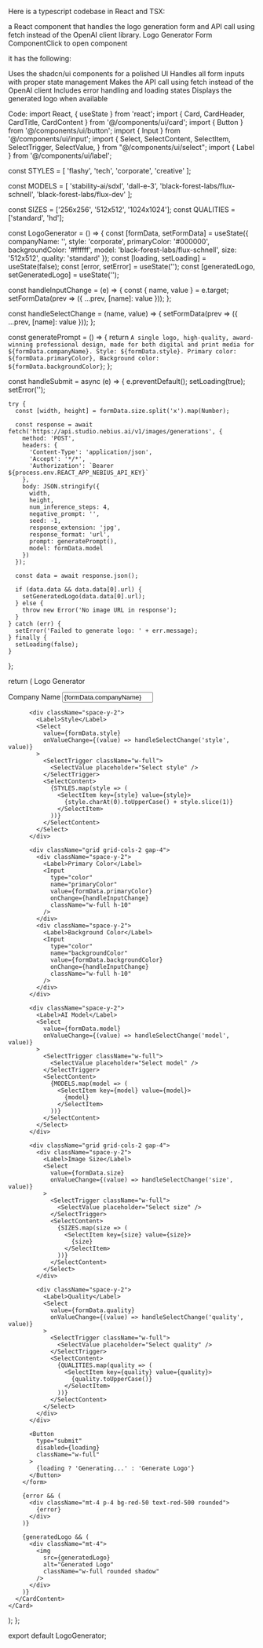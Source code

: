 Here is a typescript codebase in React and TSX: 

a React component that handles the logo generation form and API call using fetch instead of the OpenAI client library.
Logo Generator Form ComponentClick to open component

it has the following: 

Uses the shadcn/ui components for a polished UI
Handles all form inputs with proper state management
Makes the API call using fetch instead of the OpenAI client
Includes error handling and loading states
Displays the generated logo when available

Code: import React, { useState } from 'react';
import { Card, CardHeader, CardTitle, CardContent } from '@/components/ui/card';
import { Button } from '@/components/ui/button';
import { Input } from '@/components/ui/input';
import {
  Select,
  SelectContent,
  SelectItem,
  SelectTrigger,
  SelectValue,
} from "@/components/ui/select";
import { Label } from '@/components/ui/label';

const STYLES = [
  'flashy',
  'tech',
  'corporate',
  'creative'
];

const MODELS = [
  'stability-ai/sdxl',
  'dall-e-3',
  'black-forest-labs/flux-schnell',
  'black-forest-labs/flux-dev'
];

const SIZES = ['256x256', '512x512', '1024x1024'];
const QUALITIES = ['standard', 'hd'];

const LogoGenerator = () => {
  const [formData, setFormData] = useState({
    companyName: '',
    style: 'corporate',
    primaryColor: '#000000',
    backgroundColor: '#ffffff',
    model: 'black-forest-labs/flux-schnell',
    size: '512x512',
    quality: 'standard'
  });
  const [loading, setLoading] = useState(false);
  const [error, setError] = useState('');
  const [generatedLogo, setGeneratedLogo] = useState('');

  const handleInputChange = (e) => {
    const { name, value } = e.target;
    setFormData(prev => ({
      ...prev,
      [name]: value
    }));
  };

  const handleSelectChange = (name, value) => {
    setFormData(prev => ({
      ...prev,
      [name]: value
    }));
  };

  const generatePrompt = () => {
    return `A single logo, high-quality, award-winning professional design, made for both digital and print media for ${formData.companyName}. Style: ${formData.style}. Primary color: ${formData.primaryColor}, Background color: ${formData.backgroundColor}`;
  };

  const handleSubmit = async (e) => {
    e.preventDefault();
    setLoading(true);
    setError('');

    try {
      const [width, height] = formData.size.split('x').map(Number);
      
      const response = await fetch('https://api.studio.nebius.ai/v1/images/generations', {
        method: 'POST',
        headers: {
          'Content-Type': 'application/json',
          'Accept': '*/*',
          'Authorization': `Bearer ${process.env.REACT_APP_NEBIUS_API_KEY}`
        },
        body: JSON.stringify({
          width,
          height,
          num_inference_steps: 4,
          negative_prompt: '',
          seed: -1,
          response_extension: 'jpg',
          response_format: 'url',
          prompt: generatePrompt(),
          model: formData.model
        })
      });

      const data = await response.json();
      
      if (data.data && data.data[0].url) {
        setGeneratedLogo(data.data[0].url);
      } else {
        throw new Error('No image URL in response');
      }
    } catch (err) {
      setError('Failed to generate logo: ' + err.message);
    } finally {
      setLoading(false);
    }
  };

  return (
    <Card className="w-full max-w-2xl mx-auto">
      <CardHeader>
        <CardTitle>Logo Generator</CardTitle>
      </CardHeader>
      <CardContent>
        <form onSubmit={handleSubmit} className="space-y-6">
          <div className="space-y-2">
            <Label htmlFor="companyName">Company Name</Label>
            <Input
              id="companyName"
              name="companyName"
              value={formData.companyName}
              onChange={handleInputChange}
              required
              className="w-full"
            />
          </div>

          <div className="space-y-2">
            <Label>Style</Label>
            <Select
              value={formData.style}
              onValueChange={(value) => handleSelectChange('style', value)}
            >
              <SelectTrigger className="w-full">
                <SelectValue placeholder="Select style" />
              </SelectTrigger>
              <SelectContent>
                {STYLES.map(style => (
                  <SelectItem key={style} value={style}>
                    {style.charAt(0).toUpperCase() + style.slice(1)}
                  </SelectItem>
                ))}
              </SelectContent>
            </Select>
          </div>

          <div className="grid grid-cols-2 gap-4">
            <div className="space-y-2">
              <Label>Primary Color</Label>
              <Input
                type="color"
                name="primaryColor"
                value={formData.primaryColor}
                onChange={handleInputChange}
                className="w-full h-10"
              />
            </div>
            <div className="space-y-2">
              <Label>Background Color</Label>
              <Input
                type="color"
                name="backgroundColor"
                value={formData.backgroundColor}
                onChange={handleInputChange}
                className="w-full h-10"
              />
            </div>
          </div>

          <div className="space-y-2">
            <Label>AI Model</Label>
            <Select
              value={formData.model}
              onValueChange={(value) => handleSelectChange('model', value)}
            >
              <SelectTrigger className="w-full">
                <SelectValue placeholder="Select model" />
              </SelectTrigger>
              <SelectContent>
                {MODELS.map(model => (
                  <SelectItem key={model} value={model}>
                    {model}
                  </SelectItem>
                ))}
              </SelectContent>
            </Select>
          </div>

          <div className="grid grid-cols-2 gap-4">
            <div className="space-y-2">
              <Label>Image Size</Label>
              <Select
                value={formData.size}
                onValueChange={(value) => handleSelectChange('size', value)}
              >
                <SelectTrigger className="w-full">
                  <SelectValue placeholder="Select size" />
                </SelectTrigger>
                <SelectContent>
                  {SIZES.map(size => (
                    <SelectItem key={size} value={size}>
                      {size}
                    </SelectItem>
                  ))}
                </SelectContent>
              </Select>
            </div>

            <div className="space-y-2">
              <Label>Quality</Label>
              <Select
                value={formData.quality}
                onValueChange={(value) => handleSelectChange('quality', value)}
              >
                <SelectTrigger className="w-full">
                  <SelectValue placeholder="Select quality" />
                </SelectTrigger>
                <SelectContent>
                  {QUALITIES.map(quality => (
                    <SelectItem key={quality} value={quality}>
                      {quality.toUpperCase()}
                    </SelectItem>
                  ))}
                </SelectContent>
              </Select>
            </div>
          </div>

          <Button 
            type="submit" 
            disabled={loading}
            className="w-full"
          >
            {loading ? 'Generating...' : 'Generate Logo'}
          </Button>
        </form>

        {error && (
          <div className="mt-4 p-4 bg-red-50 text-red-500 rounded">
            {error}
          </div>
        )}

        {generatedLogo && (
          <div className="mt-4">
            <img 
              src={generatedLogo} 
              alt="Generated Logo" 
              className="w-full rounded shadow"
            />
          </div>
        )}
      </CardContent>
    </Card>
  );
};

export default LogoGenerator;
